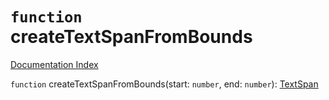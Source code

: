 # `function` createTextSpanFromBounds

[Documentation Index](../README.md)

`function` createTextSpanFromBounds(start: `number`, end: `number`): [TextSpan](../interface.TextSpan/README.md)

